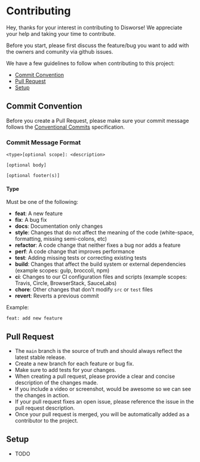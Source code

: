 # Contributing

Hey, thanks for your interest in contributing to Disworse! We appreciate your help and taking your time to contribute.

Before you start, please first discuss the feature/bug you want to add with the owners and comunity via github issues.

We have a few guidelines to follow when contributing to this project:

-   [Commit Convention](#commit-convention)
-   [Pull Request](#pull-request)
-   [Setup](#setup)

## Commit Convention

Before you create a Pull Request, please make sure your commit message follows the [Conventional Commits](https://www.conventionalcommits.org/en/v1.0.0/) specification.

### Commit Message Format

```
<type>[optional scope]: <description>

[optional body]

[optional footer(s)]
```

#### Type

Must be one of the following:

-   **feat**: A new feature
-   **fix**: A bug fix
-   **docs**: Documentation only changes
-   **style**: Changes that do not affect the meaning of the code (white-space, formatting, missing semi-colons, etc)
-   **refactor**: A code change that neither fixes a bug nor adds a feature
-   **perf**: A code change that improves performance
-   **test**: Adding missing tests or correcting existing tests
-   **build**: Changes that affect the build system or external dependencies (example scopes: gulp, broccoli, npm)
-   **ci**: Changes to our CI configuration files and scripts (example scopes: Travis, Circle, BrowserStack, SauceLabs)
-   **chore**: Other changes that don't modify `src` or `test` files
-   **revert**: Reverts a previous commit

Example:

```
feat: add new feature
```

## Pull Request

-   The `main` branch is the source of truth and should always reflect the latest stable release.
-   Create a new branch for each feature or bug fix.
-   Make sure to add tests for your changes.
-   When creating a pull request, please provide a clear and concise description of the changes made.
-   If you include a video or screenshot, would be awesome so we can see the changes in action.
-   If your pull request fixes an open issue, please reference the issue in the pull request description.
-   Once your pull request is merged, you will be automatically added as a contributor to the project.

## Setup

-   TODO
